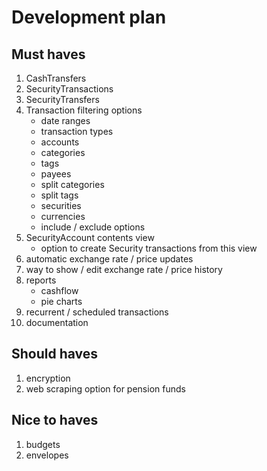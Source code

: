 # Development plan

## Must haves

1. CashTransfers
1. SecurityTransactions
1. SecurityTransfers
1. Transaction filtering options
    - date ranges
    - transaction types
    - accounts
    - categories
    - tags
    - payees
    - split categories
    - split tags
    - securities
    - currencies
    - include / exclude options
1. SecurityAccount contents view
    - option to create Security transactions from this view
1. automatic exchange rate / price updates
1. way to show / edit exchange rate / price history
1. reports
    - cashflow
    - pie charts
1. recurrent / scheduled transactions
1. documentation

## Should haves

1. encryption
1. web scraping option for pension funds

## Nice to haves

1. budgets
1. envelopes
